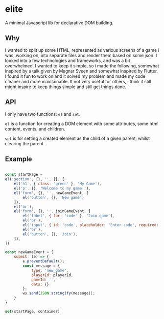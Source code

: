 # elite

A minimal Javascript lib for declarative DOM building.

## Why

I wanted to split up some HTML, represented as various screens of a game i was, 
working on, into separate files and render them based on some json. I looked 
into a few technologies and frameworks, and was a bit overwhelmed. I wanted to 
keep it simple, so i made the following, somewhat inspired by a talk given by 
Magnar Sveen and somewhat inspired by Flutter. I found it fun to work on and it
solved my problem and made my code cleaner and more maintainable. If not very 
useful for others, i think it still might inspire to keep things simple and 
still get things done.

## API

I only have two functions: `el` and `set`.

`el` is a function for creating a DOM element with some attributes, some html 
content, events, and children.

`set` is for setting a created element as the child of a given parent, whilst 
clearing the parent.

## Example

``` Javascript

const startPage = 
el('section', {}, '', {}, [
    el('h1', { class: 'green' }, 'My Game'),
    el('p', {}, 'Welcome to my game!'),
    el('form', {}, '', newGameEvent, [
        el('button', {}, 'New game')
    ]),
    el('br'),
    el('form', {}, '', joinGameEvent, [
        el('label', { for: 'code' }, 'Join game'),
        el('br'),
        el('input', { id: 'code', placeholder: 'Enter code', required: true }),
        el('br'),
        el('button', {}, 'Join'),
    ]),
])

const newGameEvent = {
    submit: (e) => {
        e.preventDefault();
        const message = {
            type: 'new_game',
            playerId: playerId,
            gameId: '',
            data: {}
        };
        ws.send(JSON.stringify(message));
    }
}

set(startPage, container)

```
